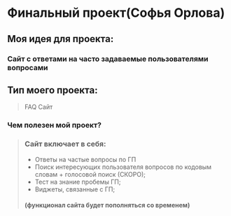 # Финальный проект(Софья Орлова)
## Моя идея для проекта:
### Сайт с ответами на часто задаваемые пользователями вопросами
## Тип моего проекта:
> FAQ Сайт
### Чем полезен мой проект?

> ### Сайт включает в себя:
> - Ответы на частые вопросы по ГП
> - Поиск интересующих пользователя вопросов по кодовым словам + голосовой поиск (СКОРО);
> - Тест на знание пробемы ГП;
> - Виджеты, связанные с ГП;
> #### (функционал сайта будет пополняться со временем)
